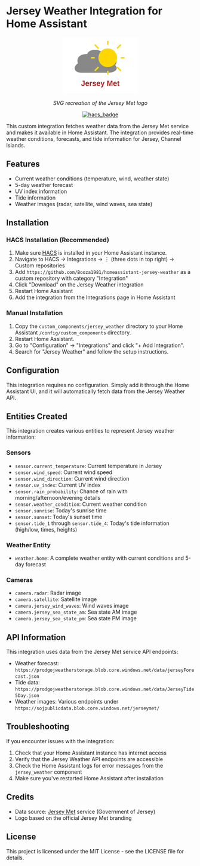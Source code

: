 # Jersey Weather Integration for Home Assistant

<div align="center">
  <img src="images/logo.svg" alt="Jersey Met Logo" width="200">
  <p><i>SVG recreation of the Jersey Met logo</i></p>

  [![hacs_badge](https://img.shields.io/badge/HACS-Custom-orange.svg)](https://github.com/hacs/integration)
</div>

This custom integration fetches weather data from the Jersey Met service and makes it available in Home Assistant. The integration provides real-time weather conditions, forecasts, and tide information for Jersey, Channel Islands.

## Features

- Current weather conditions (temperature, wind, weather state)
- 5-day weather forecast
- UV index information
- Tide information
- Weather images (radar, satellite, wind waves, sea state)

## Installation

### HACS Installation (Recommended)

1. Make sure [HACS](https://hacs.xyz/) is installed in your Home Assistant instance.
2. Navigate to HACS → Integrations → ⋮ (three dots in top right) → Custom repositories
3. Add `https://github.com/Booza1981/homeassistant-jersey-weather` as a custom repository with category "Integration"
4. Click "Download" on the Jersey Weather integration
5. Restart Home Assistant
6. Add the integration from the Integrations page in Home Assistant

### Manual Installation

1. Copy the `custom_components/jersey_weather` directory to your Home Assistant `/config/custom_components` directory.
2. Restart Home Assistant.
3. Go to "Configuration" → "Integrations" and click "+ Add Integration".
4. Search for "Jersey Weather" and follow the setup instructions.

## Configuration

This integration requires no configuration. Simply add it through the Home Assistant UI, and it will automatically fetch data from the Jersey Weather API.

## Entities Created

This integration creates various entities to represent Jersey weather information:

### Sensors
- `sensor.current_temperature`: Current temperature in Jersey
- `sensor.wind_speed`: Current wind speed
- `sensor.wind_direction`: Current wind direction
- `sensor.uv_index`: Current UV index
- `sensor.rain_probability`: Chance of rain with morning/afternoon/evening details
- `sensor.weather_condition`: Current weather condition
- `sensor.sunrise`: Today's sunrise time
- `sensor.sunset`: Today's sunset time
- `sensor.tide_1` through `sensor.tide_4`: Today's tide information (high/low, times, heights)

### Weather Entity
- `weather.home`: A complete weather entity with current conditions and 5-day forecast

### Cameras
- `camera.radar`: Radar image
- `camera.satellite`: Satellite image
- `camera.jersey_wind_waves`: Wind waves image
- `camera.jersey_sea_state_am`: Sea state AM image
- `camera.jersey_sea_state_pm`: Sea state PM image

## API Information

This integration uses data from the Jersey Met service API endpoints:

- Weather forecast: `https://prodgojweatherstorage.blob.core.windows.net/data/jerseyForecast.json`
- Tide data: `https://prodgojweatherstorage.blob.core.windows.net/data/JerseyTide5Day.json`
- Weather images: Various endpoints under `https://sojpublicdata.blob.core.windows.net/jerseymet/`

## Troubleshooting

If you encounter issues with the integration:

1. Check that your Home Assistant instance has internet access
2. Verify that the Jersey Weather API endpoints are accessible
3. Check the Home Assistant logs for error messages from the `jersey_weather` component
4. Make sure you've restarted Home Assistant after installation

## Credits

- Data source: [Jersey Met](https://www.gov.je/weather/) service (Government of Jersey)
- Logo based on the official Jersey Met branding

## License

This project is licensed under the MIT License - see the LICENSE file for details.
